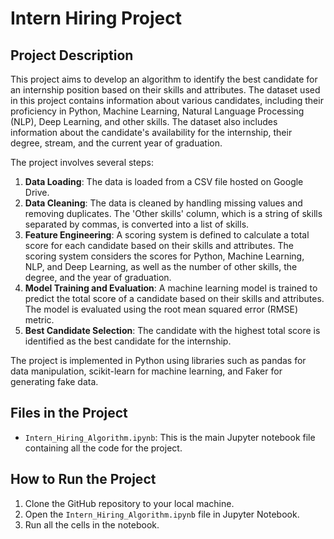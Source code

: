 # Intern Hiring Project

## Project Description

This project aims to develop an algorithm to identify the best candidate for an internship position based on their skills and attributes. The dataset used in this project contains information about various candidates, including their proficiency in Python, Machine Learning, Natural Language Processing (NLP), Deep Learning, and other skills. The dataset also includes information about the candidate's availability for the internship, their degree, stream, and the current year of graduation.

The project involves several steps:

1. **Data Loading**: The data is loaded from a CSV file hosted on Google Drive.
2. **Data Cleaning**: The data is cleaned by handling missing values and removing duplicates. The 'Other skills' column, which is a string of skills separated by commas, is converted into a list of skills.
3. **Feature Engineering**: A scoring system is defined to calculate a total score for each candidate based on their skills and attributes. The scoring system considers the scores for Python, Machine Learning, NLP, and Deep Learning, as well as the number of other skills, the degree, and the year of graduation.
4. **Model Training and Evaluation**: A machine learning model is trained to predict the total score of a candidate based on their skills and attributes. The model is evaluated using the root mean squared error (RMSE) metric.
5. **Best Candidate Selection**: The candidate with the highest total score is identified as the best candidate for the internship.

The project is implemented in Python using libraries such as pandas for data manipulation, scikit-learn for machine learning, and Faker for generating fake data.

## Files in the Project

- `Intern_Hiring_Algorithm.ipynb`: This is the main Jupyter notebook file containing all the code for the project.

## How to Run the Project

1. Clone the GitHub repository to your local machine.
2. Open the `Intern_Hiring_Algorithm.ipynb` file in Jupyter Notebook.
3. Run all the cells in the notebook.
